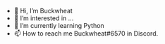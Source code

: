 - 👋 Hi, I’m Buckwheat
- 👀 I’m interested in ...
- 🌱 I’m currently learning Python
- 📫 How to reach me Buckwheat#6570 in Discord. 

<!---
BuckwheatSmetankin/BuckwheatSmetankin is a ✨ special ✨ repository because its `README.md` (this file) appears on your GitHub profile.
You can click the Preview link to take a look at your changes.
--->
